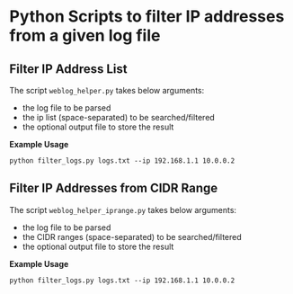 # Python Scripts to filter IP addresses from a given log file

## Filter IP Address List

The script `weblog_helper.py` takes below arguments:

* the log file to be parsed
* the ip list (space-separated) to be searched/filtered
* the optional output file to store the result

**Example Usage**

`python filter_logs.py logs.txt --ip 192.168.1.1 10.0.0.2`

## Filter IP Addresses from CIDR Range

The script `weblog_helper_iprange.py` takes below arguments:

* the log file to be parsed
* the CIDR ranges (space-separated) to be searched/filtered
* the optional output file to store the result

**Example Usage**

`python filter_logs.py logs.txt --ip 192.168.1.1 10.0.0.2`

